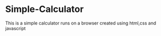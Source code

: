# Simple-Calculator 
This is a simple calculator runs on a browser created using html,css and javascript 
